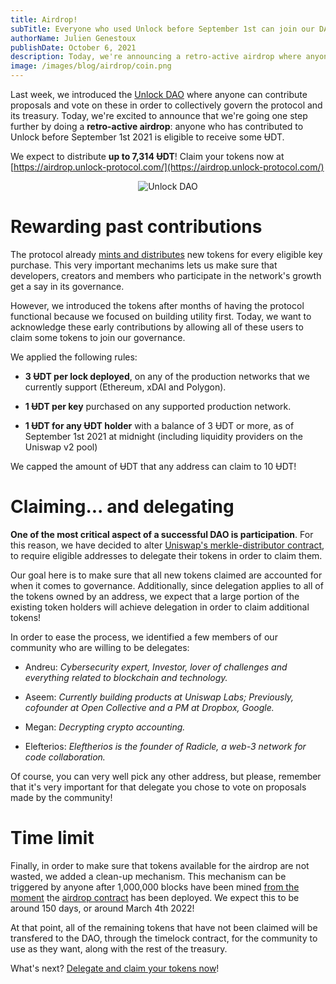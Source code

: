 ```yaml
---
title: Airdrop!
subTitle: Everyone who used Unlock before September 1st can join our DAO!
authorName: Julien Genestoux
publishDate: October 6, 2021
description: Today, we're announcing a retro-active airdrop where anyone who contributed to Unlock's network can claim some ɄDT to join our governance
image: /images/blog/airdrop/coin.png
---
```


Last week, we introduced the [Unlock DAO](/blog/unlock-dao) where anyone can contribute proposals and vote on these in order to collectively govern the protocol and its treasury. Today, we're excited to announce that we're going one step further by doing a **retro-active airdrop**: anyone who has contributed to Unlock before September 1st 2021 is eligible to receive some ɄDT.

We expect to distribute **up to 7,314 ɄDT**! Claim your tokens now at [https://airdrop.unlock-protocol.com/](https://airdrop.unlock-protocol.com/)

<p style="
    text-align: center;
"><img src="/images/blog/airdrop/coin.png" alt="Unlock DAO"></p>

# Rewarding past contributions

The protocol already [mints and distributes](https://docs.unlock-protocol.com/governance/the-unlock-token) new tokens for every eligible key purchase. This very important mechanims lets us make sure that developers, creators and members who participate in the network's growth get a say in its governance.

However, we introduced the tokens after months of having the protocol functional because we focused on building utility first. Today, we want to acknowledge these early contributions by allowing all of these users to claim some tokens to join our governance.

We applied the following rules:

- **3 ɄDT per lock deployed**, on any of the production networks that we currently support (Ethereum, xDAI and Polygon).

- **1 ɄDT per key** purchased on any supported production network.

- **1 ɄDT for any ɄDT holder** with a balance of 3 ɄDT or more, as of September 1st 2021 at midnight (including liquidity providers on the Uniswap v2 pool)

We capped the amount of ɄDT that any address can claim to 10 ɄDT!

# Claiming... and delegating

**One of the most critical aspect of a successful DAO is participation**. For this reason, we have decided to alter [Uniswap's merkle-distributor contract](https://github.com/unlock-protocol/merkle-distributor), to require eligible addresses to delegate their tokens in order to claim them.

Our goal here is to make sure that all new tokens claimed are accounted for when it comes to governance. Additionally, since delegation applies to all of the tokens owned by an address, we expect that a large portion of the existing token holders will achieve delegation in order to claim additional tokens!

In order to ease the process, we identified a few members of our community who are willing to be delegates:

- Andreu: _Cybersecurity expert, Investor, lover of challenges and everything related to blockchain and technology._

- Aseem: _Currently building products at Uniswap Labs; Previously, cofounder at Open Collective and a PM at Dropbox, Google._

- Megan: _Decrypting crypto accounting._

- Elefterios: _Eleftherios is the founder of Radicle, a web-3 network for code collaboration._

Of course, you can very well pick any other address, but please, remember that it's very important for that delegate you chose to vote on proposals made by the community!

# Time limit

Finally, in order to make sure that tokens available for the airdrop are not wasted, we added a clean-up mechanism. This mechanism can be triggered by anyone after 1,000,000 blocks have been mined [from the moment](https://etherscan.io/block/13367076) the [airdrop contract](https://etherscan.io/address/0xFC6ed78d048Fdf1a22Bee990eA34995F9C029ad6) has been deployed. We expect this to be around 150 days, or around March 4th 2022!

At that point, all of the remaining tokens that have not been claimed will be transfered to the DAO, through the timelock contract, for the community to use as they want, along with the rest of the treasury.

What's next? [Delegate and claim your tokens now](https://airdrop.unlock-protocol.com/)!
